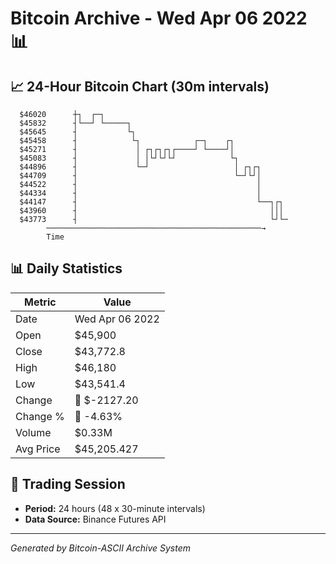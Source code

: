 # Bitcoin Archive - Wed Apr 06 2022 📊

## 📈 24-Hour Bitcoin Chart (30m intervals)

```
  $46020      ┼┐  ┌─┐                                          
  $45832      ┤└──┘ └─────┐                                    
  $45645      ┤           └┐                                   
  $45458      ┤            └┐            ┌─┐    ┌┐             
  $45271      ┤             │ ┌┐┌┐┌┐┌────┘ └────┘│             
  $45083      ┤             │ │└┘└┘└┘            └┐            
  $44896      ┤             └─┘                   │ ┌┐┌┐       
  $44709      ┤                                   └─┘└┘│       
  $44522      ┤                                        │       
  $44334      ┤                                        │       
  $44147      ┤                                        └──┐┌┐  
  $43960      ┤                                           │││  
  $43773      ┤                                           └┘└─ 
        ────────────────────────────────────────────────→
        Time
```

## 📊 Daily Statistics

| Metric | Value |
|--------|-------|
| Date | Wed Apr 06 2022 |
| Open | $45,900 |
| Close | $43,772.8 |
| High | $46,180 |
| Low | $43,541.4 |
| Change | 🔴 $-2127.20 |
| Change % | 🔴 -4.63% |
| Volume | $0.33M |
| Avg Price | $45,205.427 |

## 📅 Trading Session

- **Period:** 24 hours (48 x 30-minute intervals)
- **Data Source:** Binance Futures API

---
*Generated by Bitcoin-ASCII Archive System*
